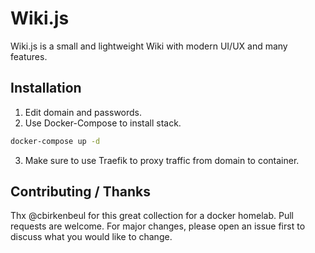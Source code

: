 # Wiki.js

Wiki.js is a small and lightweight Wiki with modern UI/UX and many features.

## Installation

1. Edit domain and passwords.
2. Use Docker-Compose to install stack.

```bash
docker-compose up -d
```
3. Make sure to use Traefik to proxy traffic from domain to container.

## Contributing / Thanks
Thx @cbirkenbeul for this great collection for a docker homelab.
Pull requests are welcome. For major changes, please open an issue first to discuss what you would like to change.
